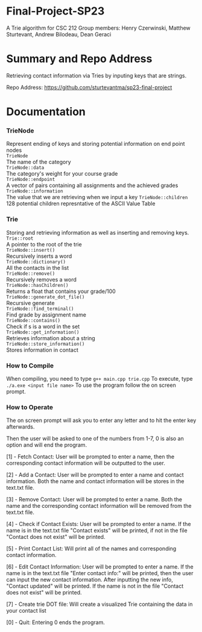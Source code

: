 # Final-Project-SP23
A Trie algorithm for CSC 212
Group members:
Henry Czerwinski,
Matthew Sturtevant,
Andrew Bilodeau,
Dean Geraci

# Summary and Repo Address

Retrieving contact information via Tries by inputing keys that are strings.


Repo Address: https://github.com/sturtevantma/sp23-final-project

# Documentation

### TrieNode
Represent ending of keys and storing potential information on end point nodes  
`TrieNode`  
The name of the category  
`TrieNode::data`  
The category's weight for your course grade   
`TrieNode::endpoint`  
A vector of pairs containing all assignments and the achieved grades  
`TrieNode::information`  
The value that we are retrieving when we input a key
`TrieNode::children`  
128 potential children represntative of the ASCII Value Table

### Trie
Storing and retrieving information as well as inserting and removing keys.  
`Trie::root`  
A pointer to the root of the trie  
`TrieNode::insert()`  
Recursively inserts a word  
`TrieNode::dictionary()`  
All the contacts in the list  
`TrieNode::remove()`  
Recursively removes a word  
`TrieNode::hasChildren()`  
Returns a float that contains your grade/100  
`TrieNode::generate_dot_file()`  
Recursive generate  
`TrieNode::find_terminal()`  
Find grade by assignment name  
`TrieNode::contains()`  
Check if s is a word in the set  
`TrieNode::get_information()`  
Retrieves information about a string  
`TrieNode::store_information()`  
Stores information in contact

### How to Compile  
When compiling, you need to type `g++ main.cpp trie.cpp`
To execute, type `./a.exe <input file name>`
To use the program follow the on screen prompt.

### How to Operate
The on screen prompt will ask you to enter any letter and to hit the enter key afterwards.  

Then the user will be asked to one of the numbers from 1-7, 0 is also an option and will end the program.  

[1] - Fetch Contact: User will be prompted to enter a name, then the corresponding contact information will be outputted to the user.  

[2] - Add a Contact: User will be prompted to enter a name and contact information. Both the name and contact information will be stores in the text.txt file.  

[3] - Remove Contact: User will be prompted to enter a name. Both the name and the corresponding contact information will be removed from the text.txt file.  

[4] - Check if Contact Exists: User will be prompted to enter a name. If the name is in the text.txt file "Contact exists" will be printed, if not in the file "Contact does not exist" will be printed.  

[5] - Print Contact List: Will print all of the names and corresponding contact information.  

[6] - Edit Contact Information: User will be prompted to enter a name. If the name is in the text.txt file "Enter contact info:" will be printed, then the user can input the new contact information. After inputting the new info, "Contact updated" will be printed. If the name is not in the file "Contact does not exist" will be printed.  

[7] - Create trie DOT file: Will create a visualized Trie containing the data in your contact list  

[0] - Quit: Entering 0 ends the program.  

